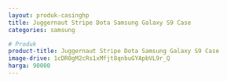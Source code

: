 ```yaml
---
layout: produk-casinghp
title: Juggernaut Stripe Dota Samsung Galaxy S9 Case
categories: samsung

# Produk
product-title: Juggernaut Stripe Dota Samsung Galaxy S9 Case
image-drive: 1cDR0gM2cRs1xMfjt8qnbuGYApbVL9r_Q
harga: 90000
---
```

